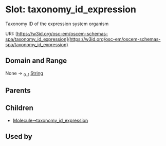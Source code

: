 
# Slot: taxonomy_id_expression

Taxonomy ID of the expression system organism

URI: [https://w3id.org/osc-em/oscem-schemas-spa/taxonomy_id_expression](https://w3id.org/osc-em/oscem-schemas-spa/taxonomy_id_expression)


## Domain and Range

None &#8594;  <sub>0..1</sub> [String](types/String.md)

## Parents


## Children

 *  [Molecule➞taxonomy_id_expression](Molecule_taxonomy_id_expression.md)

## Used by

